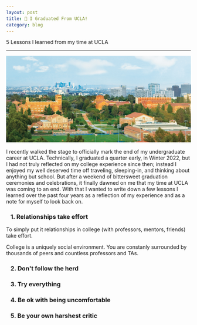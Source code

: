 ```yaml
---
layout: post
title: 🐻 I Graduated From UCLA!
category: blog
---
```


5 Lessons I learned from my time at UCLA

----

![campus.jpeg](/blog/assets/images/campus.jpeg)


I recently walked the stage to officially mark the end of my undergraduate career at UCLA. Technically, I graduated a quarter early, in Winter 2022, but I had not truly reflected on my college experience since then; instead I enjoyed my well deserved time off traveling, sleeping-in, and thinking about anything but school. But after a weekend of bittersweet graduation ceremonies and celebrations, it finally dawned on me that my time at UCLA was coming to an end. With that I wanted to write down a few lessons I learned over the past four years as a reflection of my experience and as a note for myself to look back on. 

### &ensp; 1. Relationships take effort
To simply put it relationships in college (with professors, mentors, friends) take effort. 

College is a uniquely social environment. You are constanly surrounded by thousands of peers and countless professors and TAs.
### &ensp; 2. Don't follow the herd
### &ensp; 3. Try everything
### &ensp; 4. Be ok with being uncomfortable
### &ensp; 5. Be your own harshest critic